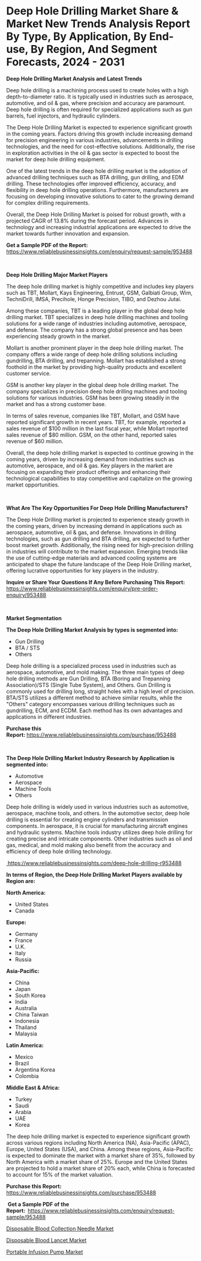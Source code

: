 <p><h1>Deep Hole Drilling Market Share & Market New Trends Analysis Report By Type, By Application, By End-use, By Region, And Segment Forecasts, 2024 - 2031</h1></p><p><strong>Deep Hole Drilling Market Analysis and Latest Trends</strong></p>
<p><p>Deep hole drilling is a machining process used to create holes with a high depth-to-diameter ratio. It is typically used in industries such as aerospace, automotive, and oil & gas, where precision and accuracy are paramount. Deep hole drilling is often required for specialized applications such as gun barrels, fuel injectors, and hydraulic cylinders.</p><p>The Deep Hole Drilling Market is expected to experience significant growth in the coming years. Factors driving this growth include increasing demand for precision engineering in various industries, advancements in drilling technologies, and the need for cost-effective solutions. Additionally, the rise in exploration activities in the oil & gas sector is expected to boost the market for deep hole drilling equipment.</p><p>One of the latest trends in the deep hole drilling market is the adoption of advanced drilling techniques such as BTA drilling, gun drilling, and EDM drilling. These technologies offer improved efficiency, accuracy, and flexibility in deep hole drilling operations. Furthermore, manufacturers are focusing on developing innovative solutions to cater to the growing demand for complex drilling requirements.</p><p>Overall, the Deep Hole Drilling Market is poised for robust growth, with a projected CAGR of 13.8% during the forecast period. Advances in technology and increasing industrial applications are expected to drive the market towards further innovation and expansion.</p></p>
<p><strong>Get a Sample PDF of the Report:&nbsp;</strong> <a href="https://www.reliablebusinessinsights.com/enquiry/request-sample/953488">https://www.reliablebusinessinsights.com/enquiry/request-sample/953488</a></p>
<p>&nbsp;</p>
<p><strong>Deep Hole Drilling Major Market Players</strong></p>
<p><p>The deep hole drilling market is highly competitive and includes key players such as TBT, Mollart, Kays Engineering, Entrust, GSM, Galbiati Group, Wim, TechniDrill, IMSA, Precihole, Honge Precision, TIBO, and Dezhou Jutai.</p><p>Among these companies, TBT is a leading player in the global deep hole drilling market. TBT specializes in deep hole drilling machines and tooling solutions for a wide range of industries including automotive, aerospace, and defense. The company has a strong global presence and has been experiencing steady growth in the market.</p><p>Mollart is another prominent player in the deep hole drilling market. The company offers a wide range of deep hole drilling solutions including gundrilling, BTA drilling, and trepanning. Mollart has established a strong foothold in the market by providing high-quality products and excellent customer service.</p><p>GSM is another key player in the global deep hole drilling market. The company specializes in precision deep hole drilling machines and tooling solutions for various industries. GSM has been growing steadily in the market and has a strong customer base.</p><p>In terms of sales revenue, companies like TBT, Mollart, and GSM have reported significant growth in recent years. TBT, for example, reported a sales revenue of $100 million in the last fiscal year, while Mollart reported sales revenue of $80 million. GSM, on the other hand, reported sales revenue of $60 million.</p><p>Overall, the deep hole drilling market is expected to continue growing in the coming years, driven by increasing demand from industries such as automotive, aerospace, and oil & gas. Key players in the market are focusing on expanding their product offerings and enhancing their technological capabilities to stay competitive and capitalize on the growing market opportunities.</p></p>
<p>&nbsp;</p>
<p><strong>What Are The Key Opportunities For Deep Hole Drilling Manufacturers?</strong></p>
<p><p>The Deep Hole Drilling market is projected to experience steady growth in the coming years, driven by increasing demand in applications such as aerospace, automotive, oil & gas, and defense. Innovations in drilling technologies, such as gun drilling and BTA drilling, are expected to further boost market growth. Additionally, the rising need for high-precision drilling in industries will contribute to the market expansion. Emerging trends like the use of cutting-edge materials and advanced cooling systems are anticipated to shape the future landscape of the Deep Hole Drilling market, offering lucrative opportunities for key players in the industry.</p></p>
<p><strong>Inquire or Share Your Questions If Any Before Purchasing This Report:</strong> <a href="https://www.reliablebusinessinsights.com/enquiry/pre-order-enquiry/953488">https://www.reliablebusinessinsights.com/enquiry/pre-order-enquiry/953488</a></p>
<p>&nbsp;</p>
<p><strong>Market Segmentation</strong></p>
<p><strong>The Deep Hole Drilling Market Analysis by types is segmented into:</strong></p>
<p><ul><li>Gun Drilling</li><li>BTA / STS</li><li>Others</li></ul></p>
<p><p>Deep hole drilling is a specialized process used in industries such as aerospace, automotive, and mold making. The three main types of deep hole drilling methods are Gun Drilling, BTA (Boring and Trepanning Association)/STS (Single Tube System), and Others. Gun Drilling is commonly used for drilling long, straight holes with a high level of precision. BTA/STS utilizes a different method to achieve similar results, while the "Others" category encompasses various drilling techniques such as gundrilling, ECM, and ECDM. Each method has its own advantages and applications in different industries.</p></p>
<p><strong>Purchase this Report:&nbsp;</strong><a href="https://www.reliablebusinessinsights.com/purchase/953488">https://www.reliablebusinessinsights.com/purchase/953488</a></p>
<p>&nbsp;</p>
<p><strong>The Deep Hole Drilling Market Industry Research by Application is segmented into:</strong></p>
<p><ul><li>Automotive</li><li>Aerospace</li><li>Machine Tools</li><li>Others</li></ul></p>
<p><p>Deep hole drilling is widely used in various industries such as automotive, aerospace, machine tools, and others. In the automotive sector, deep hole drilling is essential for creating engine cylinders and transmission components. In aerospace, it is crucial for manufacturing aircraft engines and hydraulic systems. Machine tools industry utilizes deep hole drilling for creating precise and intricate components. Other industries such as oil and gas, medical, and mold making also benefit from the accuracy and efficiency of deep hole drilling technology.</p></p>
<p><a href="https://www.reliablebusinessinsights.com/deep-hole-drilling-r953488">&nbsp;https://www.reliablebusinessinsights.com/deep-hole-drilling-r953488</a></p>
<p><strong>In terms of Region, the Deep Hole Drilling Market Players available by Region are:</strong></p>
<p>
    <p> <strong> North America: </strong>
        <ul>
            <li>United States</li>
            <li>Canada</li>
        </ul>
        </p> 
    <p> <strong> Europe: </strong>
        <ul>
            <li>Germany</li>
            <li>France</li>
            <li>U.K.</li>
            <li>Italy</li>
            <li>Russia</li>
        </ul>
        </p> 
    <p> <strong> Asia-Pacific: </strong>
        <ul>
            <li>China</li>
            <li>Japan</li>
            <li>South Korea</li>
            <li>India</li>
            <li>Australia</li>
            <li>China Taiwan</li>
            <li>Indonesia</li>
            <li>Thailand</li>
            <li>Malaysia</li>
        </ul>
        </p> 
    <p> <strong> Latin America: </strong>
        <ul>
            <li>Mexico</li>
            <li>Brazil</li>
            <li>Argentina Korea</li>
            <li>Colombia</li>
        </ul>
        </p> 
    <p> <strong> Middle East & Africa: </strong>
        <ul>
            <li>Turkey</li>
            <li>Saudi</li>
            <li>Arabia</li>
            <li>UAE</li>
            <li>Korea</li>
        </ul>
    </p>
    </p>
<p><p>The deep hole drilling market is expected to experience significant growth across various regions including North America (NA), Asia-Pacific (APAC), Europe, United States (USA), and China. Among these regions, Asia-Pacific is expected to dominate the market with a market share of 35%, followed by North America with a market share of 25%. Europe and the United States are projected to hold a market share of 20% each, while China is forecasted to account for 15% of the market valuation.</p></p>
<p><strong>Purchase this Report: </strong><a href="https://www.reliablebusinessinsights.com/purchase/953488">https://www.reliablebusinessinsights.com/purchase/953488</a></p>
<p>&nbsp;<strong>Get a Sample PDF of the Report:&nbsp;&nbsp;</strong><a href="https://www.reliablebusinessinsights.com/enquiry/request-sample/953488">https://www.reliablebusinessinsights.com/enquiry/request-sample/953488</a></p>
<p><strong></strong></p>
<p><p><a href="https://github.com/itulahketika112/Market-Research-Report-List-1/blob/main/disposable-blood-collection-needle-market.md">Disposable Blood Collection Needle Market</a></p><p><a href="https://github.com/NorbertYates/Market-Research-Report-List-5/blob/main/disposable-blood-lancet-market.md">Disposable Blood Lancet Market</a></p><p><a href="https://github.com/waylose1223/Market-Research-Report-List-1/blob/main/portable-infusion-pump-market.md">Portable Infusion Pump Market</a></p></p>